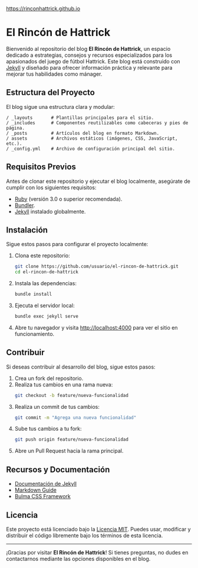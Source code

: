https://rinconhattrick.github.io

# El Rincón de Hattrick

Bienvenido al repositorio del blog **El Rincón de Hattrick**, un espacio dedicado a estrategias, consejos y recursos especializados para los apasionados del juego de fútbol Hattrick. Este blog está construido con [Jekyll](https://jekyllrb.com/) y diseñado para ofrecer información práctica y relevante para mejorar tus habilidades como mánager.

## Estructura del Proyecto

El blog sigue una estructura clara y modular:

```
/ _layouts       # Plantillas principales para el sitio.
/ _includes      # Componentes reutilizables como cabeceras y pies de página.
/ _posts         # Artículos del blog en formato Markdown.
/ assets         # Archivos estáticos (imágenes, CSS, JavaScript, etc.).
/ _config.yml    # Archivo de configuración principal del sitio.
```

## Requisitos Previos

Antes de clonar este repositorio y ejecutar el blog localmente, asegúrate de cumplir con los siguientes requisitos:

- [Ruby](https://www.ruby-lang.org/) (versión 3.0 o superior recomendada).
- [Bundler](https://bundler.io/).
- [Jekyll](https://jekyllrb.com/) instalado globalmente.

## Instalación

Sigue estos pasos para configurar el proyecto localmente:

1. Clona este repositorio:

   ```bash
   git clone https://github.com/usuario/el-rincon-de-hattrick.git
   cd el-rincon-de-hattrick
   ```

2. Instala las dependencias:

   ```bash
   bundle install
   ```

3. Ejecuta el servidor local:

   ```bash
   bundle exec jekyll serve
   ```

4. Abre tu navegador y visita [http://localhost:4000](http://localhost:4000) para ver el sitio en funcionamiento.

## Contribuir

Si deseas contribuir al desarrollo del blog, sigue estos pasos:

1. Crea un fork del repositorio.
2. Realiza tus cambios en una rama nueva:
   ```bash
   git checkout -b feature/nueva-funcionalidad
   ```
3. Realiza un commit de tus cambios:
   ```bash
   git commit -m "Agrega una nueva funcionalidad"
   ```
4. Sube tus cambios a tu fork:
   ```bash
   git push origin feature/nueva-funcionalidad
   ```
5. Abre un Pull Request hacia la rama principal.

## Recursos y Documentación

- [Documentación de Jekyll](https://jekyllrb.com/docs/)
- [Markdown Guide](https://www.markdownguide.org/)
- [Bulma CSS Framework](https://bulma.io/)

## Licencia

Este proyecto está licenciado bajo la [Licencia MIT](LICENSE). Puedes usar, modificar y distribuir el código libremente bajo los términos de esta licencia.

---

¡Gracias por visitar **El Rincón de Hattrick**! Si tienes preguntas, no dudes en contactarnos mediante las opciones disponibles en el blog.
